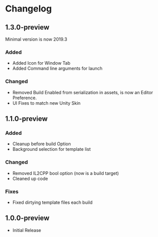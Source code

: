 # Changelog

## 1.3.0-preview

Minimal version is now 2019.3

### Added

* Added Icon for Window Tab
* Added Command line arguments for launch

### Changed

* Removed Build Enabled from serialization in assets, is now an Editor Preference.
* UI Fixes to match new Unity Skin

## 1.1.0-preview

### Added

* Cleanup before build Option
* Background selection for template list

### Changed

* Removed IL2CPP bool option (now is a build target)
* Cleaned up code

### Fixes

* Fixed dirtying template files each build

## 1.0.0-preview

* Initial Release